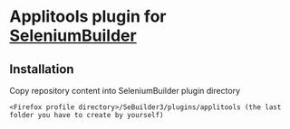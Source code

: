 # Applitools plugin for [SeleniumBuilder](https://seleniumbuilder.github.io/se-builder/)

## Installation

Copy repository content into SeleniumBuilder plugin directory

```
<Firefox profile directory>/SeBuilder3/plugins/applitools (the last folder you have to create by yourself)
```
